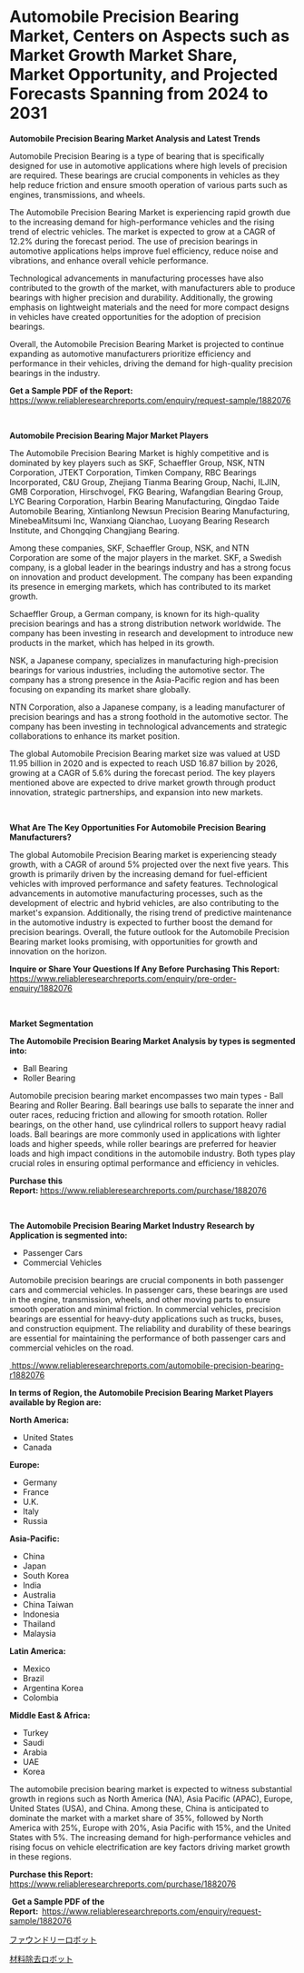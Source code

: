 <p><h1>Automobile Precision Bearing Market, Centers on Aspects such as Market Growth Market Share, Market Opportunity, and Projected Forecasts Spanning from 2024 to 2031</h1></p><p><strong>Automobile Precision Bearing Market Analysis and Latest Trends</strong></p>
<p><p>Automobile Precision Bearing is a type of bearing that is specifically designed for use in automotive applications where high levels of precision are required. These bearings are crucial components in vehicles as they help reduce friction and ensure smooth operation of various parts such as engines, transmissions, and wheels.</p><p>The Automobile Precision Bearing Market is experiencing rapid growth due to the increasing demand for high-performance vehicles and the rising trend of electric vehicles. The market is expected to grow at a CAGR of 12.2% during the forecast period. The use of precision bearings in automotive applications helps improve fuel efficiency, reduce noise and vibrations, and enhance overall vehicle performance.</p><p>Technological advancements in manufacturing processes have also contributed to the growth of the market, with manufacturers able to produce bearings with higher precision and durability. Additionally, the growing emphasis on lightweight materials and the need for more compact designs in vehicles have created opportunities for the adoption of precision bearings.</p><p>Overall, the Automobile Precision Bearing Market is projected to continue expanding as automotive manufacturers prioritize efficiency and performance in their vehicles, driving the demand for high-quality precision bearings in the industry.</p></p>
<p><strong>Get a Sample PDF of the Report:&nbsp;</strong> <a href="https://www.reliableresearchreports.com/enquiry/request-sample/1882076">https://www.reliableresearchreports.com/enquiry/request-sample/1882076</a></p>
<p>&nbsp;</p>
<p><strong>Automobile Precision Bearing Major Market Players</strong></p>
<p><p>The Automobile Precision Bearing Market is highly competitive and is dominated by key players such as SKF, Schaeffler Group, NSK, NTN Corporation, JTEKT Corporation, Timken Company, RBC Bearings Incorporated, C&U Group, Zhejiang Tianma Bearing Group, Nachi, ILJIN, GMB Corporation, Hirschvogel, FKG Bearing, Wafangdian Bearing Group, LYC Bearing Corporation, Harbin Bearing Manufacturing, Qingdao Taide Automobile Bearing, Xintianlong Newsun Precision Bearing Manufacturing, MinebeaMitsumi Inc, Wanxiang Qianchao, Luoyang Bearing Research Institute, and Chongqing Changjiang Bearing.</p><p>Among these companies, SKF, Schaeffler Group, NSK, and NTN Corporation are some of the major players in the market. SKF, a Swedish company, is a global leader in the bearings industry and has a strong focus on innovation and product development. The company has been expanding its presence in emerging markets, which has contributed to its market growth.</p><p>Schaeffler Group, a German company, is known for its high-quality precision bearings and has a strong distribution network worldwide. The company has been investing in research and development to introduce new products in the market, which has helped in its growth.</p><p>NSK, a Japanese company, specializes in manufacturing high-precision bearings for various industries, including the automotive sector. The company has a strong presence in the Asia-Pacific region and has been focusing on expanding its market share globally.</p><p>NTN Corporation, also a Japanese company, is a leading manufacturer of precision bearings and has a strong foothold in the automotive sector. The company has been investing in technological advancements and strategic collaborations to enhance its market position.</p><p>The global Automobile Precision Bearing market size was valued at USD 11.95 billion in 2020 and is expected to reach USD 16.87 billion by 2026, growing at a CAGR of 5.6% during the forecast period. The key players mentioned above are expected to drive market growth through product innovation, strategic partnerships, and expansion into new markets.</p></p>
<p>&nbsp;</p>
<p><strong>What Are The Key Opportunities For Automobile Precision Bearing Manufacturers?</strong></p>
<p><p>The global Automobile Precision Bearing market is experiencing steady growth, with a CAGR of around 5% projected over the next five years. This growth is primarily driven by the increasing demand for fuel-efficient vehicles with improved performance and safety features. Technological advancements in automotive manufacturing processes, such as the development of electric and hybrid vehicles, are also contributing to the market's expansion. Additionally, the rising trend of predictive maintenance in the automotive industry is expected to further boost the demand for precision bearings. Overall, the future outlook for the Automobile Precision Bearing market looks promising, with opportunities for growth and innovation on the horizon.</p></p>
<p><strong>Inquire or Share Your Questions If Any Before Purchasing This Report:</strong> <a href="https://www.reliableresearchreports.com/enquiry/pre-order-enquiry/1882076">https://www.reliableresearchreports.com/enquiry/pre-order-enquiry/1882076</a></p>
<p>&nbsp;</p>
<p><strong>Market Segmentation</strong></p>
<p><strong>The Automobile Precision Bearing Market Analysis by types is segmented into:</strong></p>
<p><ul><li>Ball Bearing</li><li>Roller Bearing</li></ul></p>
<p><p>Automobile precision bearing market encompasses two main types - Ball Bearing and Roller Bearing. Ball bearings use balls to separate the inner and outer races, reducing friction and allowing for smooth rotation. Roller bearings, on the other hand, use cylindrical rollers to support heavy radial loads. Ball bearings are more commonly used in applications with lighter loads and higher speeds, while roller bearings are preferred for heavier loads and high impact conditions in the automobile industry. Both types play crucial roles in ensuring optimal performance and efficiency in vehicles.</p></p>
<p><strong>Purchase this Report:&nbsp;</strong><a href="https://www.reliableresearchreports.com/purchase/1882076">https://www.reliableresearchreports.com/purchase/1882076</a></p>
<p>&nbsp;</p>
<p><strong>The Automobile Precision Bearing Market Industry Research by Application is segmented into:</strong></p>
<p><ul><li>Passenger Cars</li><li>Commercial Vehicles</li></ul></p>
<p><p>Automobile precision bearings are crucial components in both passenger cars and commercial vehicles. In passenger cars, these bearings are used in the engine, transmission, wheels, and other moving parts to ensure smooth operation and minimal friction. In commercial vehicles, precision bearings are essential for heavy-duty applications such as trucks, buses, and construction equipment. The reliability and durability of these bearings are essential for maintaining the performance of both passenger cars and commercial vehicles on the road.</p></p>
<p><a href="https://www.reliableresearchreports.com/automobile-precision-bearing-r1882076">&nbsp;https://www.reliableresearchreports.com/automobile-precision-bearing-r1882076</a></p>
<p><strong>In terms of Region, the Automobile Precision Bearing Market Players available by Region are:</strong></p>
<p>
    <p> <strong> North America: </strong>
        <ul>
            <li>United States</li>
            <li>Canada</li>
        </ul>
        </p> 
    <p> <strong> Europe: </strong>
        <ul>
            <li>Germany</li>
            <li>France</li>
            <li>U.K.</li>
            <li>Italy</li>
            <li>Russia</li>
        </ul>
        </p> 
    <p> <strong> Asia-Pacific: </strong>
        <ul>
            <li>China</li>
            <li>Japan</li>
            <li>South Korea</li>
            <li>India</li>
            <li>Australia</li>
            <li>China Taiwan</li>
            <li>Indonesia</li>
            <li>Thailand</li>
            <li>Malaysia</li>
        </ul>
        </p> 
    <p> <strong> Latin America: </strong>
        <ul>
            <li>Mexico</li>
            <li>Brazil</li>
            <li>Argentina Korea</li>
            <li>Colombia</li>
        </ul>
        </p> 
    <p> <strong> Middle East & Africa: </strong>
        <ul>
            <li>Turkey</li>
            <li>Saudi</li>
            <li>Arabia</li>
            <li>UAE</li>
            <li>Korea</li>
        </ul>
    </p>
    </p>
<p><p>The automobile precision bearing market is expected to witness substantial growth in regions such as North America (NA), Asia Pacific (APAC), Europe, United States (USA), and China. Among these, China is anticipated to dominate the market with a market share of 35%, followed by North America with 25%, Europe with 20%, Asia Pacific with 15%, and the United States with 5%. The increasing demand for high-performance vehicles and rising focus on vehicle electrification are key factors driving market growth in these regions.</p></p>
<p><strong>Purchase this Report: </strong><a href="https://www.reliableresearchreports.com/purchase/1882076">https://www.reliableresearchreports.com/purchase/1882076</a></p>
<p>&nbsp;<strong>Get a Sample PDF of the Report:&nbsp;&nbsp;</strong><a href="https://www.reliableresearchreports.com/enquiry/request-sample/1882076">https://www.reliableresearchreports.com/enquiry/request-sample/1882076</a></p>
<p><strong></strong></p>
<p><p><a href="https://github.com/tanyaali3/Market-Research-Report-List-1/blob/main/186063344336.md">ファウンドリーロボット</a></p><p><a href="https://github.com/DwightHuels1/Market-Research-Report-List-1/blob/main/183434844337.md">材料除去ロボット</a></p></p>